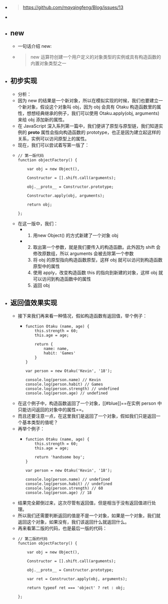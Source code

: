 - > https://github.com/mqyqingfeng/Blog/issues/13
-
- ## new
	- 一句话介绍 new:
	- > new 运算符创建一个用户定义的对象类型的实例或具有构造函数的内置对象类型之一
- ## 初步实现
	- 分析：
	- 因为 new 的结果是一个新对象，所以在模拟实现的时候，我们也要建立一个新对象，假设这个对象叫 obj，因为 obj 会具有 Otaku 构造函数里的属性，想想经典继承的例子，我们可以使用 Otaku.apply(obj, arguments)来给 obj 添加新的属性。
	- 在 JavaScript 深入系列第一篇中，我们便讲了原型与原型链，我们知道实例的 __proto__ 属性会指向构造函数的 prototype，也正是因为建立起这样的关系，实例可以访问原型上的属性。
	- 现在，我们可以尝试着写第一版了：
	- ```
	  // 第一版代码
	  function objectFactory() {
	  
	      var obj = new Object(),
	  
	      Constructor = [].shift.call(arguments);
	  
	      obj.__proto__ = Constructor.prototype;
	  
	      Constructor.apply(obj, arguments);
	  
	      return obj;
	  
	  };
	  ```
	- 在这一版中，我们：
		- 1. 用new Object() 的方式新建了一个对象 obj
		- 2. 取出第一个参数，就是我们要传入的构造函数。此外因为 shift 会修改原数组，所以 arguments 会被去除第一个参数
		  3. 将 obj 的原型指向构造函数原型，这样 obj 就可以访问到构造函数原型中的属性
		  4. 使用 apply，改变构造函数 this 的指向到新建的对象，这样 obj 就可以访问到构造函数中的属性
		  5. 返回 obj
- ## 返回值效果实现
	- 接下来我们再来看一种情况，假如构造函数有返回值，举个例子：
		- ```
		  function Otaku (name, age) {
		      this.strength = 60;
		      this.age = age;
		  
		      return {
		          name: name,
		          habit: 'Games'
		      }
		  }
		  
		  var person = new Otaku('Kevin', '18');
		  
		  console.log(person.name) // Kevin
		  console.log(person.habit) // Games
		  console.log(person.strength) // undefined
		  console.log(person.age) // undefined
		  ```
	- 在这个例子中，构造函数返回了一个对象，[[#blue]]==在实例 person 中只能访问返回的对象中的属性==。
	- 而且还要注意一点，在这里我们是返回了一个对象，假如我们只是返回一个基本类型的值呢？
	- 再举个例子：
		- ```
		  function Otaku (name, age) {
		      this.strength = 60;
		      this.age = age;
		  
		      return 'handsome boy';
		  }
		  
		  var person = new Otaku('Kevin', '18');
		  
		  console.log(person.name) // undefined
		  console.log(person.habit) // undefined
		  console.log(person.strength) // 60
		  console.log(person.age) // 18
		  ```
	- 结果完全颠倒过来，这次尽管有返回值，但是相当于没有返回值进行处理。
	- 所以我们还需要判断返回的值是不是一个对象，如果是一个对象，我们就返回这个对象，如果没有，我们该返回什么就返回什么。
	- 再来看第二版的代码，也是最后一版的代码：
	- ```
	  // 第二版的代码
	  function objectFactory() {
	  
	      var obj = new Object(),
	  
	      Constructor = [].shift.call(arguments);
	  
	      obj.__proto__ = Constructor.prototype;
	  
	      var ret = Constructor.apply(obj, arguments);
	  
	      return typeof ret === 'object' ? ret : obj;
	  
	  };
	  ```